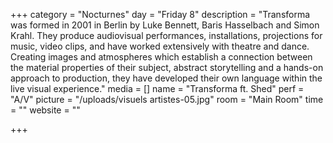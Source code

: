 +++
category = "Nocturnes"
day = "Friday 8"
description = "Transforma was formed in 2001 in Berlin by Luke Bennett, Baris Hasselbach and Simon Krahl. They produce audiovisual performances, installations, projections for music, video clips, and have worked extensively with theatre and dance. Creating images and atmospheres which establish a connection between the material properties of their subject, abstract storytelling and a hands-on approach to production, they have developed their own language within the live visual experience."
media = []
name = "Transforma ft. Shed"
perf = "A/V"
picture = "/uploads/visuels artistes-05.jpg"
room = "Main Room"
time = ""
website = ""

+++
